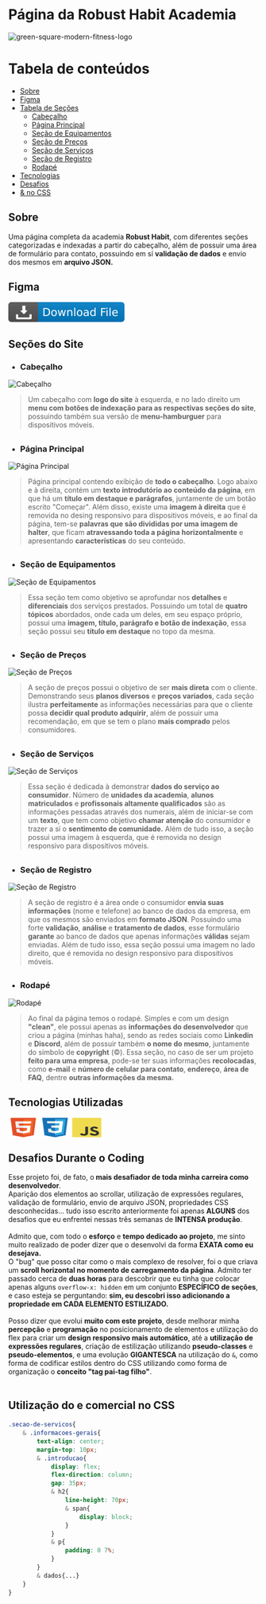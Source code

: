 # Página da Robust Habit Academia
![green-square-modern-fitness-logo](https://github.com/bush1D3v/robust-habit-academia/assets/133554156/395731f4-336a-4988-9861-7213ffa23d15)

Tabela de conteúdos
=================
   * [Sobre](#sobre)
   * [Figma](#figma)
   * [Tabela de Seções](#seções-do-site)
      * [Cabeçalho](#cabeçalho)
      * [Página Principal](#página-principal)
      * [Seção de Equipamentos](#seção-de-equipamentos)
      * [Seção de Preços](#seção-de-preços)
      * [Seção de Serviços](#seção-de-serviços)
      * [Seção de Registro](#seção-de-registro)
      * [Rodapé](#rodapé)
   * [Tecnologias](#tecnologias-utilizadas)
   * [Desafios](#desafios-durante-o-coding)
   * [& no CSS](#utilização-do-e-comercial-no-css)

## Sobre
Uma página completa da academia **Robust Habit**, com diferentes seções categorizadas e indexadas a partir do cabeçalho, além de possuir uma área de formulário para contato, possuindo em sí **validação de dados** e envio dos mesmos em **arquivo JSON.**

## Figma
[![Download File](https://raw.githubusercontent.com/ChristianFJung/simple-github-buttons/master/DownloadFile.svg)](https://www.figma.com/file/u7UFBMAmPNn2Y2nLL1w31m/academia?node-id=16%3A24&mode=dev)

## Seções do Site

- ### Cabeçalho
![Cabeçalho](https://github.com/bush1D3v/robust-habit-academia/assets/133554156/242b3c59-aaa9-4b3e-a745-408470e1ed8a)

> <p>Um cabeçalho com <strong>logo do site</strong> à esquerda, e no lado direito um <strong>menu com botões de indexação para as respectivas seções do site</strong>, possuindo também sua versão de <strong>menu-hamburguer</strong> para dispositivos móveis.</p>

##

- ### Página Principal
![Página Principal](https://github.com/bush1D3v/robust-habit-academia/assets/133554156/363191cd-4e14-4d6a-959d-f5585bc03f3f)

> <p>Página principal contendo exibição de <strong>todo o cabeçalho</strong>. Logo abaixo e à direita, contém um <strong>texto introdutório ao conteúdo da página</strong>, em que há um <strong>título em destaque e parágrafos</strong>, juntamente de um botão escrito "Começar". Além disso, existe uma <strong>imagem à direita</strong> que é removida no desing responsivo para dispositivos móveis, e ao final da página, tem-se <strong>palavras que são divididas por uma imagem de halter</strong>, que ficam <strong>atravessando toda a página horizontalmente</strong> e apresentando <strong>características</strong> do seu conteúdo.</p>

##

- ### Seção de Equipamentos
![Seção de Equipamentos](https://github.com/bush1D3v/robust-habit-academia/assets/133554156/fb000abc-5e11-4639-8f71-7208c57dbdd0)

> <p>Essa seção tem como objetivo se aprofundar nos <strong>detalhes</strong> e <strong>diferenciais</strong> dos serviços prestados. Possuindo um total de <strong>quatro tópicos</strong> abordados, onde cada um deles, em seu espaço próprio, possui uma <strong>imagem, título, parágrafo e botão de indexação</strong>, essa seção possui seu <strong>título em destaque</strong> no topo da mesma.</p>

##

- ### Seção de Preços
![Seção de Preços](https://github.com/bush1D3v/robust-habit-academia/assets/133554156/dfb607a3-674c-4267-b0bd-345730543e07)

> <p>A seção de preços possui o objetivo de ser <strong>mais direta</strong> com o cliente. Demonstrando seus <strong>planos diversos</strong> e <strong>preços variados</strong>, cada seção ilustra <strong>perfeitamente</strong> as informações necessárias para que o cliente possa <strong>decidir qual produto adquirir</strong>, além de possuir uma recomendação, em que se tem o plano <strong>mais comprado</strong> pelos consumidores.</p>

##

- ### Seção de Serviços
![Seção de Serviços](https://github.com/bush1D3v/robust-habit-academia/assets/133554156/233232c5-ab5b-4af5-b02b-22f0ae2c5a57)

> <p>Essa seção é dedicada à demonstrar <strong>dados do serviço ao consumidor</strong>. Número de <strong>unidades da academia</strong>, <strong>alunos matriculados</strong> e <strong>profissonais altamente qualificados</strong> são as informações pessadas através dos numerais, além de iniciar-se com um <strong>texto</strong>, que tem como objetivo <strong>chamar atenção</strong> do consumidor e trazer a sí o <strong>sentimento de comunidade.</strong> Além de tudo isso, a seção possui uma imagem à esquerda, que é removida no design responsivo para dispositivos móveis.</p>

##

- ### Seção de Registro
![Seção de Registro](https://github.com/bush1D3v/robust-habit-academia/assets/133554156/4c4d5e9e-e72e-4e1d-a7c4-085e26864b51)

> <p>A seção de registro é a área onde o consumidor <strong>envia suas informações</strong> (nome e telefone) ao banco de dados da empresa, em que os mesmos são enviados em <strong>formato JSON</strong>. Possuindo uma forte <strong>validação</strong>, <strong>análise</strong> e <strong>tratamento de dados</strong>, esse formulário <strong>garante</strong> ao banco de dados que apenas informações <strong>válidas</strong> sejam enviadas. Além de tudo isso, essa seção possui uma imagem no lado direito, que é removida no design responsivo para dispositivos móveis.</p>

##

- ### Rodapé
![Rodapé](https://github.com/bush1D3v/robust-habit-academia/assets/133554156/df2ed755-5055-4288-a24e-4afd6648c3dd)

> <p>Ao final da página temos o rodapé. Simples e com um design <strong>"clean"</strong>, ele possui apenas as <strong>informações do desenvolvedor</strong> que criou a página (minhas haha), sendo as redes sociais como <strong>Linkedin</strong> e <strong>Discord</strong>, além de possuir também <strong>o nome do mesmo</strong>, juntamente do símbolo de <strong>copyright</strong> (&copy;). Essa seção, no caso de ser um projeto <strong>feito para uma empresa</strong>, pode-se ter suas informações <strong>recolocadas</strong>, como <strong>e-mail</strong> e <strong>número de celular para contato</strong>, <strong>endereço</strong>, <strong>área de FAQ</strong>, dentre <strong>outras informações da mesma.</strong></p>

## Tecnologias Utilizadas

<div>
    <img align='center' height='40' width='60' title='HTML5' alt='html5' src='https://github.com/devicons/devicon/blob/master/icons/html5/html5-original.svg' />
    <img align='center' height='40' width='60' title='CSS3' alt='css3' src='https://github.com/devicons/devicon/blob/master/icons/css3/css3-original.svg' />
    <img align='center' height='40' width='60' title='JavaScript' alt='javascript' src='https://github.com/devicons/devicon/blob/master/icons/javascript/javascript-original.svg' />
</div>

## Desafios Durante o Coding

Esse projeto foi, de fato, o<strong> mais desafiador de toda minha carreira como desenvolvedor</strong>.<br>
Aparição dos elementos ao scrollar, utilização de expressões regulares, validação de formulário, envio de arquivo JSON, propriedades CSS desconhecidas... tudo isso escrito anteriormente foi apenas <strong>ALGUNS</strong> dos desafios que eu enfrentei nessas três semanas de <strong>INTENSA produção</strong>.<br><br>
Admito que, com todo o <strong>esforço</strong> e <strong>tempo dedicado ao projeto</strong>, me sinto muito realizado de poder dizer que o desenvolvi da forma <strong>EXATA como eu desejava.</strong><br>
O "bug" que posso citar como o mais complexo de resolver, foi o que criava um <strong>scroll horizontal no momento de carregamento da página</strong>. Admito ter passado cerca de <strong>duas horas</strong> para descobrir que eu tinha que colocar apenas alguns `overflow-x: hidden` em um conjunto <strong>ESPECÍFICO de seções</strong>, e caso esteja se perguntando: <strong>sim, eu descobri isso adicionando a propriedade em CADA ELEMENTO ESTILIZADO.</strong><br><br>
Posso dizer que evolui <strong>muito com este projeto</strong>, desde melhorar minha <strong>percepção</strong> e <strong>programação</strong> no posicionamento de elementos e utilização do flex para criar um <strong>design responsivo mais automático</strong>, até a <strong>utilização de expressões regulares</strong>, criação de estilização utilizando <strong>pseudo-classes</strong> e <strong>pseudo-elementos</strong>, e uma evolução <strong>GIGANTESCA</strong> na utilização do `&`, como forma de codificar estilos dentro do CSS utilizando como forma de organização o <strong>conceito "tag pai-tag filho"</strong>.<br><br>

## Utilização do e comercial no CSS

```CSS
.secao-de-servicos{
    & .informacoes-gerais{
        text-align: center;
        margin-top: 10px;
        & .introducao{
            display: flex;
            flex-direction: column;
            gap: 35px;
            & h2{
                line-height: 70px;
                & span{
                    display: block;
                }
            }
            & p{
                padding: 0 7%;
            }
        }
        & dados{...}
    }
}
```

